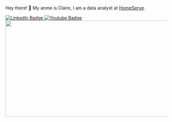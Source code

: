   Hey there! 👋 
  My anme is Claire, I am a data analyst at [HomeServe](https://www.homeserve.com/en-us/). 


<div id="badges">
  <a href="https://www.linkedin.com/in/claire9306/">
    <img src="https://img.shields.io/badge/LinkedIn-blue?style=for-the-badge&logo=linkedin&logoColor=white" alt="LinkedIn Badge"/>
  </a>
  <a href="https://www.youtube.com/channel/UCxZr1UPkwFrL3JjfxJDFTAg/playlists?view=50&sort=dd&shelf_id=1">
    <img src="https://img.shields.io/badge/YouTube-red?style=for-the-badge&logo=youtube&logoColor=white" alt="Youtube Badge"/>
  </a>
</div>

<img src="https://github.com/ckraft-bot&style=flat-square&color=blue" alt=""/>

<div align="center">
  <img src="https://media.giphy.com/media/LHZyixOnHwDDy/giphy.gif" width="600" height="300"/>
</div>




